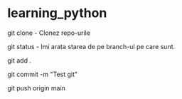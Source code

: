# learning_python
git clone - Clonez repo-urile

git status - Imi arata starea de pe branch-ul pe care sunt.

git add .

git commit -m "Test git"

git push origin main 